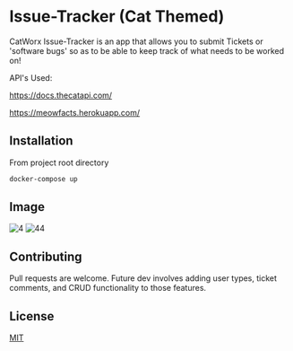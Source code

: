# Issue-Tracker (Cat Themed)

CatWorx Issue-Tracker is an app that allows you to submit Tickets or 'software bugs' so as to be able to keep track of what needs to be worked on!

API's Used: 

https://docs.thecatapi.com/

https://meowfacts.herokuapp.com/

## Installation

From project root directory

```bash
docker-compose up
```

## Image

![4](https://user-images.githubusercontent.com/86748117/202989124-93d4dfa4-2d8a-4ace-8fe5-47493d07f770.png)
![44](https://user-images.githubusercontent.com/86748117/202989142-8bc3772f-ce85-46e2-b80c-7b9e09326c74.png)


## Contributing

Pull requests are welcome. 
Future dev involves adding user types, ticket comments, and CRUD functionality to those features.


## License

[MIT](https://choosealicense.com/licenses/mit/)
